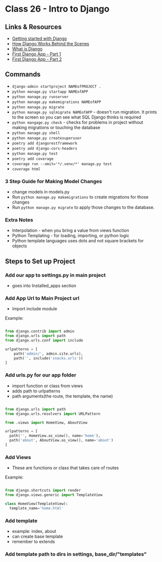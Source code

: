 # Class 26 - Intro to Django

## Links & Resources

- [Getting started with Django](https://www.djangoproject.com/start/)
- [How Django Works Behind the Scenes](https://wsvincent.com/how-django-works-behind-the-scenes/)
- [What is Django](https://developer.mozilla.org/en-US/docs/Learn/Server-side/Django/Introduction)
- [First Django App - Part 1](https://docs.djangoproject.com/en/3.0/intro/tutorial01/)
- [First Django App - Part 2](https://docs.djangoproject.com/en/3.0/intro/tutorial02/)

## Commands

- `django-admin startproject NAMEofPROJECT .`
- `python manage.py startapp NAMEofAPP`
- `python manage.py runserver`
- `python manage.py makemigrations NAMEofAPP`
- `python manage.py migrate`
- `python manage.py sqlmigrate NAMEofAPP` - doesn't run migration. It prints to the screen so you can see what SQL Django thinks is required
- `python mangage.py check` - checks for problems in project without making migrations or touching the database
- `python manage.py shell`
- `python manage.py createsuperuser`
- `poetry add djangorestframework`
- `poetry add django-cors-headers`
- `python manage.py test`
- `poetry add coverage`
- `coverage run --omit='*/.venv/*' manage.py test`
- `coverage html`

### 3 Step Guide for Making Model Changes

- change models in models.py
- Run `python manage.py makemigrations` to create migrations for those changes
- Run `python manage.py migrate` to apply those changes to the database.

### Extra Notes

- Interpolation - when you bring a value from views function
- Python Templating - for loading, importing, or python logic
- Python template languages uses dots and not square brackets for objects

## Steps to Set up Project

### Add our app to settings.py in main project

- goes into Installed_apps section

### Add App Url to Main Project url

- Import include module

Example:

```python

from django.contrib import admin
from django.urls import path
from django.urls.conf import include

urlpatterns = [
    path('admin/', admin.site.urls),
    path('', include('snacks.urls'))
]

```

### Add urls.py for our app folder

- import function or class from views
- adds path to urlpatterns
- path arguments(the route, the template, the name)

```python

from django.urls import path
from django.urls.resolvers import URLPattern

from .views import HomeView, AboutView

urlpatterns = [
  path('', HomeView.as_view(), name='home'),
  path('about', AboutView.as_view(), name='about')
]
```

### Add Views

- These are functions or class that takes care of routes

Example:

```python

from django.shortcuts import render
from django.views.generic import TemplateView

class HomeView(TemplateView):
  template_name='home.html'

```

### Add template

- example: index, about
- can create base template
- remember to extends

### Add template path to dirs in settings, base_dir/"templates"
